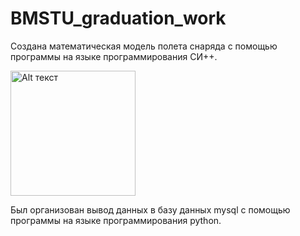 # BMSTU_graduation_work

Создана математическая модель полета снаряда с помощью программы на языке программирования СИ++. 


<img src="[путь_к_изображению](https://github.com/kirill867/BMSTU_graduation_work/assets/95954756/2dc10287-7dee-41f5-9250-9b60b598b442)" alt="Alt текст" width="200">





Был организован вывод данных в базу данных mysql с помощью программы на языке программирования python.
